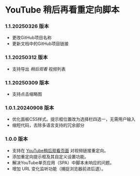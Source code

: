 # YouTube 稍后再看重定向脚本

### 1.1.20250326 版本

- 更改GitHub项目名称
- 更新文档中的GitHub项目链接



### 1.1.20250312 版本

- 支持导出 *稍后观看* 视频列表



### 1.1.20250309 版本

- 支持点击缩略图



### 1.0.1.20240908 版本

- 优化面板CSS样式。提示框位置改为选择栏四选一，无需用户输入
- 缩短代码，去除多语言支持的冗余部分



### 1.0.0 版本

- 支持在 [YouTube稍后观看页面](https://www.youtube.com/playlist?list=WL) 对视频链接重定向。
- 添加重定向提示框及其自定义设置功能。
- 解决YouTube单页应用（SPA）中脚本未响应的问题。
- 增加 URL 变化监听功能（捕捉浏览器前进后退）。
